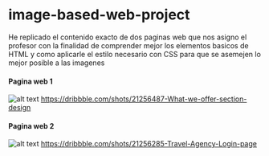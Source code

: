 # image-based-web-project
He replicado el contenido exacto de dos paginas web que nos asigno el profesor con la finalidad de comprender mejor los elementos basicos de HTML y como aplicarle el estilo necesario con CSS para que se asemejen lo mejor posible a las imagenes

#### Pagina web 1
![alt text](https://cdn.dribbble.com/userupload/6421260/file/original-297c61cd097f5d9a9fd9e99d21f5d2d4.png?resize=1024x768)
https://dribbble.com/shots/21256487-What-we-offer-section-design


#### Pagina web 2
![alt text](https://cdn.dribbble.com/userupload/6420769/file/original-370f7d0d6c222c3178cf9505d95f04d6.png?resize=1024x768)
https://dribbble.com/shots/21256285-Travel-Agency-Login-page
